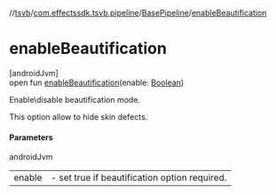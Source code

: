 //[tsvb](../../../index.md)/[com.effectssdk.tsvb.pipeline](../index.md)/[BasePipeline](index.md)/[enableBeautification](enable-beautification.md)

# enableBeautification

[androidJvm]\
open fun [enableBeautification](enable-beautification.md)(enable: [Boolean](https://kotlinlang.org/api/latest/jvm/stdlib/kotlin/-boolean/index.html))

Enable\disable beautification mode.

This option allow to hide skin defects.

#### Parameters

androidJvm

| | |
|---|---|
| enable | -     set true if beautification option required. |
